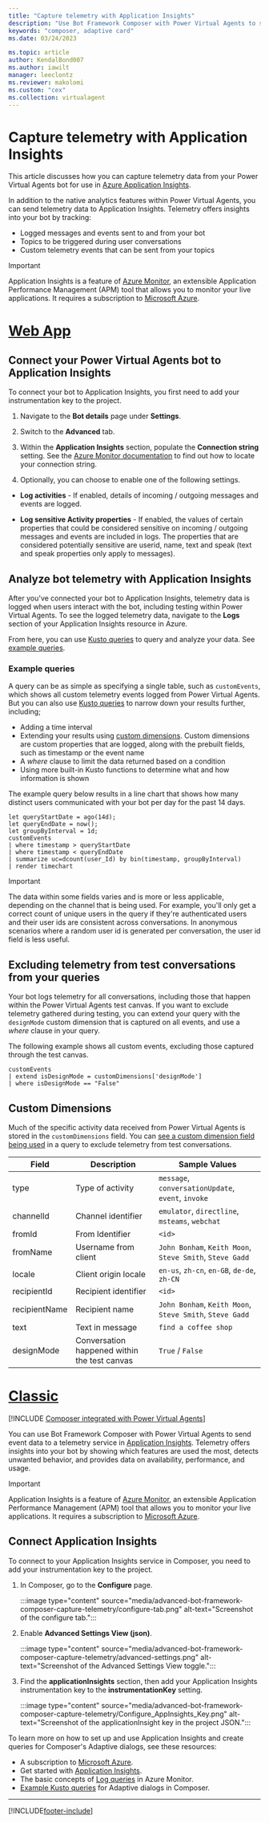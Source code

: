 ```yaml
---
title: "Capture telemetry with Application Insights"
description: "Use Bot Framework Composer with Power Virtual Agents to send event data to a telemetry service."
keywords: "composer, adaptive card"
ms.date: 03/24/2023

ms.topic: article
author: KendalBond007
ms.author: iawilt
manager: leeclontz
ms.reviewer: makolomi
ms.custom: "cex"
ms.collection: virtualagent
---
```


# Capture telemetry with Application Insights

This article discusses how you can capture telemetry data from your Power Virtual Agents bot for use in [Azure Application Insights](/azure/azure-monitor/app/app-insights-overview). 

In addition to the native analytics features within Power Virtual Agents, you can send telemetry data to Application Insights. Telemetry offers insights into your bot by tracking: 

- Logged messages and events sent to and from your bot 
- Topics to be triggered during user conversations
- Custom telemetry events that can be sent from your topics

> [!IMPORTANT]
> Application Insights is a feature of [Azure Monitor](/azure/azure-monitor/overview), an extensible Application Performance Management (APM) tool that allows you to monitor your live applications. It requires a subscription to [Microsoft Azure](https://azure.microsoft.com/).

# [Web App](#tab/webApp)

## Connect your Power Virtual Agents bot to Application Insights

To connect your bot to Application Insights, you first need to add your instrumentation key to the project.

1. Navigate to the **Bot details** page under **Settings**.

1. Switch to the **Advanced** tab.

1. Within the **Application Insights** section, populate the **Connection string** setting. See the [Azure Monitor documentation](https://go.microsoft.com/fwlink/?linkid=2227096) to find out how to locate your connection string.

1. Optionally, you can choose to enable one of the following settings.

- **Log activities** - If enabled, details of incoming / outgoing messages and events are logged.

- **Log sensitive Activity properties** - If enabled, the values of certain properties that could be considered sensitive on incoming / outgoing messages and events are included in logs. The properties that are considered potentially sensitive are userid, name, text and speak (text and speak properties only apply to messages).

## Analyze bot telemetry with Application Insights

After you've connected your bot to Application Insights, telemetry data is logged when users interact with the bot, including testing within Power Virtual Agents. To see the logged telemetry data, navigate to the **Logs** section of your Application Insights resource in Azure.

From here, you can use [Kusto queries](/azure/data-explorer/kusto/query) to query and analyze your data. See [example queries](#example-queries).

### Example queries

A query can be as simple as specifying a single table, such as `customEvents`, which shows all custom telemetry events logged from Power Virtual Agents. But you can also use [Kusto queries](/azure/data-explorer/kusto/query) to narrow down your results further, including;

- Adding a time interval
- Extending your results using [custom dimensions](#custom-dimensions). Custom dimensions are custom properties that are logged, along with the prebuilt fields, such as timestamp or the event name
- A *where* clause to limit the data returned based on a condition
- Using more built-in Kusto functions to determine what and how information is shown

The example query below results in a line chart that shows how many distinct users communicated with your bot per day for the past 14 days.

```
let queryStartDate = ago(14d);
let queryEndDate = now();
let groupByInterval = 1d;
customEvents
| where timestamp > queryStartDate
| where timestamp < queryEndDate
| summarize uc=dcount(user_Id) by bin(timestamp, groupByInterval)
| render timechart
```

> [!IMPORTANT]
> The data within some fields varies and is more or less applicable, depending on the channel that is being used. For example, you'll only get a correct count of unique users in the query if they're authenticated users and their user ids are consistent across conversations. In anonymous scenarios where a random user id is generated per conversation, the user id field is less useful.

## Excluding telemetry from test conversations from your queries

Your bot logs telemetry for all conversations, including those that happen within the Power Virtual Agents test canvas. If you want to exclude telemetry gathered during testing, you can extend your query with the `designMode` custom dimension that is captured on all events, and use a *where* clause in your query.

The following example shows all custom events, excluding those captured through the test canvas.

```
customEvents
| extend isDesignMode = customDimensions['designMode']
| where isDesignMode == "False"
```
## Custom Dimensions

Much of the specific activity data received from Power Virtual Agents is stored in the `customDimensions` field. You can [see a custom dimension field being used](#excluding-telemetry-from-test-conversations-from-your-queries) in a query to exclude telemetry from test conversations.

| Field        | Description                     | Sample Values                                           |
|--------------|---------------------------------|--------------------------------------------------------|
| type | Type of activity                 | `message`, `conversationUpdate`, `event`, `invoke`       |
| channelId    | Channel identifier              | `emulator`, `directline`, `msteams`, `webchat`           |
| fromId       | From Identifier                 | `<id>`                                                 |
| fromName     | Username from client            | `John Bonham`, `Keith Moon`, `Steve Smith`, `Steve Gadd` |
| locale       | Client origin locale            | `en-us`, `zh-cn`, `en-GB`, `de-de`, `zh-CN`              |
| recipientId  | Recipient identifier            | `<id>`                                                 |
| recipientName| Recipient name                  | `John Bonham`, `Keith Moon`, `Steve Smith`, `Steve Gadd` |
| text         | Text in message                 | `find a coffee shop`                                    |
| designMode         | Conversation happened within the test canvas                 | `True` / `False`                                     |

# [Classic](#tab/classic)

[!INCLUDE [Composer integrated with Power Virtual Agents](includes/composer-integrated-with-pva.md)]

You can use Bot Framework Composer with Power Virtual Agents to send event data to a telemetry service in [Application Insights](/azure/azure-monitor/app/app-insights-overview). Telemetry offers insights into your bot by showing which features are used the most, detects unwanted behavior, and provides data on availability, performance, and usage.

> [!IMPORTANT]
> Application Insights is a feature of [Azure Monitor](/azure/azure-monitor/overview), an extensible Application Performance Management (APM) tool that allows you to monitor your live applications. It requires a subscription to [Microsoft Azure](https://azure.microsoft.com/).

## Connect Application Insights

To connect to your Application Insights service in Composer, you need to add your instrumentation key to the project.

1. In Composer, go to the **Configure** page.

    :::image type="content" source="media/advanced-bot-framework-composer-capture-telemetry/configure-tab.png" alt-text="Screenshot of the configure tab.":::

1. Enable **Advanced Settings View (json)**.

    :::image type="content" source="media/advanced-bot-framework-composer-capture-telemetry/advanced-settings.png" alt-text="Screenshot of the Advanced Settings View toggle.":::

1. Find the **applicationInsights** section, then add your Application Insights instrumentation key to the **instrumentationKey** setting.

    :::image type="content" source="media/advanced-bot-framework-composer-capture-telemetry/Configure_AppInsights_Key.png" alt-text="Screenshot of the applicationInsight key in the project JSON.":::

To learn more on how to set up and use Application Insights and create queries for Composer's Adaptive dialogs, see these resources:

- A subscription to [Microsoft Azure](https://azure.microsoft.com/).
- Get started with [Application Insights](/azure/azure-monitor/app/app-insights-overview#get-started).
- The basic concepts of [Log queries](/azure/azure-monitor/log-query/get-started-queries) in Azure Monitor.
- [Example Kusto queries](/azure/bot-service/bot-builder-telemetry-analytics-queries?view=azure-bot-service-4.0&preserve-view=true#adaptive-dialogs-started-and-completed) for Adaptive dialogs in Composer.

--- 

[!INCLUDE[footer-include](includes/footer-banner.md)]

